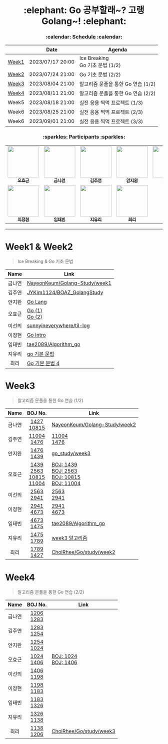 <h1 align='center'>:elephant: Go 공부할래~? 고랭Golang~! :elephant:</h1>

<h3 align='center'>:calendar: Schedule :calendar:</h3>

<div align='center'>

||Date|Agenda|
|:-:|:-:|-|
|[Week1](https://github.com/BOAZ-bigdata/23_2_Golang#week1--week2)|2023/07/17 20:00|Ice Breaking</br>Go 기초 문법 (1/2)|
|[Week2](https://github.com/BOAZ-bigdata/23_2_Golang#week1--week2)|2023/07/24 21:00|Go 기초 문법 (2/2)|
|[Week3](https://github.com/BOAZ-bigdata/23_2_Golang#week3)|2023/08/04 21:00|알고리즘 문풀을 통한 Go 연습 (1/2)|
|[Week4](https://github.com/BOAZ-bigdata/23_2_Golang#week4)|2023/08/11 21:00|알고리즘 문풀을 통한 Go 연습 (2/2)|
|Week5|2023/08/18 21:00|실전 응용 찍먹 프로젝트 (1/3)|
|Week6|2023/08/25 21:00|실전 응용 찍먹 프로젝트 (2/3)|
|Week6|2023/09/01 21:00|실전 응용 찍먹 프로젝트 (3/3)|

</div>

<h3 align='center'>:sparkles: Participants :sparkles:</h3>

<table align='center'>
    <tbody>
        <tr>
            <td align="center" valign="top" width="14.28%"><a href="https://github.com/Zerohertz"><img src="https://avatars.githubusercontent.com/u/42334717?v=4" width="100px;"/><br/><sub><b>오효근</b></sub></a><br/></td>
            <td align="center" valign="top" width="14.28%"><a href="https://github.com/NayeonKeum"><img src="https://avatars.githubusercontent.com/u/68985625?v=4" width="100px;"/><br/><sub><b>금나연</b></sub></a><br/></td>
            <td align="center" valign="top" width="14.28%"><a href="https://github.com/JYKim1124"><img src="https://avatars.githubusercontent.com/u/123856816?v=4" width="100px;"/><br/><sub><b>김주연</b></sub></a><br/></td>
            <td align="center" valign="top" width="14.28%"><a href="https://github.com/synoti21"><img src="https://avatars.githubusercontent.com/u/58936172?v=4" width="100px;"/><br/><sub><b>안지완</b></sub></a><br/></td>
            <td align="center" valign="top" width="14.28%"><a href="https://github.com/sunnyineverywhere"><img src="https://avatars.githubusercontent.com/u/80109963?v=4" width="100px;"/><br/><sub><b>이선의</b></sub></a><br/></td>
        </tr>
        <tr>
            <td align="center" valign="top" width="14.28%"><a href="https://github.com/jeonghyeonee"><img src="https://avatars.githubusercontent.com/u/33801356?v=4" width="100px;"/><br/><sub><b>이정현</b></sub></a><br/></td>
            <td align="center" valign="top" width="14.28%"><a href="https://github.com/tae2089"><img src="https://avatars.githubusercontent.com/u/43431864?v=4" width="100px;"/><br/><sub><b>임태빈</b></sub></a><br/></td>
            <td align="center" valign="top" width="14.28%"><a href="https://github.com/ur2e"><img src="https://avatars.githubusercontent.com/u/45191069?v=4" width="100px;"/><br/><sub><b>지유리</b></sub></a><br/></td>
            <td align="center" valign="top" width="14.28%"><a href="https://github.com/ChoiRhee"><img src="https://avatars.githubusercontent.com/u/65180076?v=4" width="100px;"/><br/><sub><b>최리</b></sub></a><br/></td>
        </tr>
    </tbody>
</table>

---

# Week1 & Week2

> Ice Breaking & Go 기초 문법

<div align='center'>

|Name|Link|
|:-:|-|
|금나연|[NayeonKeum/Golang-Study/week1](https://github.com/NayeonKeum/Golang-Study/blob/main/week1/README.md)|
|김주연|[JYKim1124/BOAZ_GolangStudy](https://github.com/JYKim1124/BOAZ_GolangStudy)
|안지완|[Go Lang](https://summer-carpenter-efa.notion.site/Go-Lang-755ce93a9daa48498d9315d1b911bbd1)
|오효근|[Go (1)](https://zerohertz.github.io/go-1/)</br>[Go (2)](https://zerohertz.github.io/go-2/)|
|이선의|[sunnyineverywhere/til-log](https://github.com/sunnyineverywhere/til-log/blob/main/go/Grammar.md)|
|이정현|[Go Intro](https://jeonghyeonee.github.io/ko/go/2023/08/01/Go-Intro.html)|
|임태빈|[tae2089/Algorithm_go](https://github.com/tae2089/Algorithm_go)|
|지유리|[go 기본 문법](https://miniature-alfalfa-c84.notion.site/go-8d960f8ce1f24690ad7de316d2f05cc1)|
|최리|[Go 기본 문법 4](https://rchoi-19-4-2.tistory.com/m/198)

</div>

# Week3

> 알고리즘 문풀을 통한 Go 연습 (1/2)

<div align='center'>

|Name|BOJ No.|Link|
|:-:|:-:|-|
|금나연|[1427](https://www.acmicpc.net/problem/1427)<br>[10815](https://www.acmicpc.net/problem/10815)|[NayeonKeum/Golang-Study/week2](https://github.com/NayeonKeum/Golang-Study/blob/main/week2)|
|김주연|[11004](https://www.acmicpc.net/problem/11004)<br>[1476](https://www.acmicpc.net/problem/1476)|[11004](https://github.com/JYKim1124/Algorithm/tree/main/BOJ/GO/Silver/11004)<br>[1476](https://github.com/JYKim1124/Algorithm/tree/main/BOJ/GO/Silver/1476)|
|안지완|[1476](https://www.acmicpc.net/problem/1476)<br>[1439](https://www.acmicpc.net/problem/1439)|[go_study/week3](https://github.com/synoti21/GoLang_Practice/tree/main/BOJ/go_study)
|오효근|[1439](https://www.acmicpc.net/problem/1439)<br>[2563](https://www.acmicpc.net/problem/2563)<br>[10815](https://www.acmicpc.net/problem/10815)<br>[11004](https://www.acmicpc.net/problem/11004)|[BOJ: 1439](https://zerohertz.github.io/boj-1439/)</br>[BOJ: 2563](https://zerohertz.github.io/boj-2563/)</br>[BOJ: 10815](https://zerohertz.github.io/boj-10815/)</br>[BOJ: 11004](https://zerohertz.github.io/boj-11004/)|
|이선의|[2563](https://www.acmicpc.net/problem/2563)<br>[2941](https://www.acmicpc.net/problem/2941)|[2563](https://github.com/sunnyineverywhere/til-log/blob/main/go/BOJ2563.go)<br>[2941](https://github.com/sunnyineverywhere/til-log/blob/main/go/BOJ2941.go)|
|이정현|[2941](https://www.acmicpc.net/problem/2941)<br>[4673](https://www.acmicpc.net/problem/4673)|[2941](https://github.com/jeonghyeonee/Go/tree/634602a2e905d0a3079eb65904f37697137f9566/baekjoon/2941)<br>[4673](https://github.com/jeonghyeonee/Go/tree/634602a2e905d0a3079eb65904f37697137f9566/baekjoon/4673)|
|임태빈|[4673](https://www.acmicpc.net/problem/4673)<br>[1475](https://www.acmicpc.net/problem/1475)|[tae2089/Algorithm_go](https://github.com/tae2089/Algorithm_go/tree/main/backjun)|
|지유리|[1475](https://www.acmicpc.net/problem/1475)<br>[1789](https://www.acmicpc.net/problem/1789)| [week3 알고리즘](https://github.com/ur2e/learngo/tree/main/study/week2) 
|최리|[1789](https://www.acmicpc.net/problem/1789)<br>[1427](https://www.acmicpc.net/problem/1427)|[ChoiRhee/Go/study/week2](https://github.com/ChoiRhee/Go/tree/main/study/week2)|

</div>

# Week4

> 알고리즘 문풀을 통한 Go 연습 (2/2)

<div align='center'>

|Name|BOJ No.|Link|
|:-:|:-:|-|
|금나연|[1206](https://www.acmicpc.net/problem/1206)<br>[1283](https://www.acmicpc.net/problem/1283)||
|김주연|[1283](https://www.acmicpc.net/problem/1283)<br>[1254](https://www.acmicpc.net/problem/1254)||
|안지완|[1254](https://www.acmicpc.net/problem/1254)<br>[1024](https://www.acmicpc.net/problem/1024)||
|오효근|[1024](https://www.acmicpc.net/problem/1024)<br>[1406](https://www.acmicpc.net/problem/1406)|[BOJ: 1024](https://zerohertz.github.io/boj-1024/)</br>[BOJ: 1406](https://github.com/Zerohertz/Algorithm/blob/main/BOJ/Go/Silver/1406/main.go)|
|이선의|[1406](https://www.acmicpc.net/problem/1406)<br>[1198](https://www.acmicpc.net/problem/1198)||
|이정현|[1198](https://www.acmicpc.net/problem/1198)<br>[1183](https://www.acmicpc.net/problem/1183)||
|임태빈|[1183](https://www.acmicpc.net/problem/1183)<br>[1326](https://www.acmicpc.net/problem/1326)||
|지유리|[1326](https://www.acmicpc.net/problem/1326)<br>[1138](https://www.acmicpc.net/problem/1138)||
|최리|[1138](https://www.acmicpc.net/problem/2563)<br>[1206](https://www.acmicpc.net/problem/1206)|[ChoiRhee/Go/study/week3](https://github.com/ChoiRhee/Go/tree/main/study/week3)|

</div>
